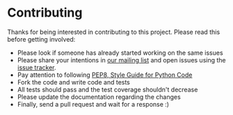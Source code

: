 # Contributing

Thanks for being interested in contributing to this project. Please read this before getting involved:

* Please look if someone has already started working on the same issues
* Please share your intentions in [our mailing list](https://groups.google.com/d/forum/openwisp) and open issues using the [issue tracker](https://github.com/openwisp/openwisp-config/issues).  
* Pay attention to following [PEP8, Style Guide for Python Code](http://www.python.org/dev/peps/pep-0008/)
* Fork the code and write code and tests
* All tests should pass and the test coverage shouldn't decrease
* Please update the documentation regarding the changes
* Finally, send a pull request and wait for a response :)
